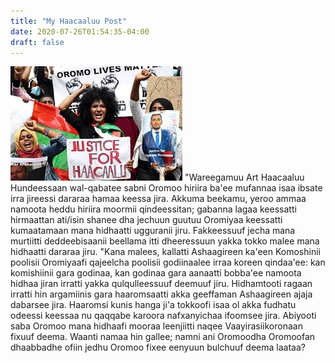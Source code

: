 ```yaml
---
title: "My Haacaaluu Post"
date: 2020-07-26T01:54:35-04:00
draft: false
---
```

![Haacaaluu](/img/Haacaaluu.jpeg)
"Wareegamuu Art Haacaaluu Hundeessaan wal-qabatee sabni Oromoo hiriira ba'ee mufannaa isaa ibsate irra jireessi dararaa hamaa keessa jira. Akkuma beekamu, yeroo ammaa namoota heddu hiriira moormii qindeessitan; gabanna lagaa keessatti hirmaattan ati/isin shanee dha jechuun guutuu Oromiyaa keessatti kumaatamaan mana hidhaatti ugguranii jiru. Fakkeessuuf jecha mana murtiitti deddeebisaanii beellama itti dheeressuun yakka tokko malee mana hidhaatti dararaa jiru.
"Kana malees, kallatti Ashaagireen ka'een Komoshinii poolisii Oromiyaafi qajeelcha poolisii godiinaalee irraa koreen qindaa'ee: kan komishiinii gara godinaa, kan godinaa gara aanaatti bobba'ee namoota hidhaa jiran irratti yakka qulqulleessuuf deemuuf jiru. Hidhamtooti ragaan irratti hin argamiinis gara haaromsaatti akka geeffaman Ashaagireen ajaja dabarsee jira. Haaromsi kunis hanga ji'a tokkoofi isaa ol akka fudhatu odeessi keessaa nu qaqqabe karoora nafxanyichaa ifoomsee jira. 
Abiyooti saba Oromoo mana hidhaafi mooraa leenjiitti naqee Vaayirasiikoronaan fixuuf deema. Waanti namaa hin gallee; namni ani Oromoodha Oromoofan dhaabbadhe ofiin jedhu Oromoo fixee eenyuun bulchuuf deema laataa?

